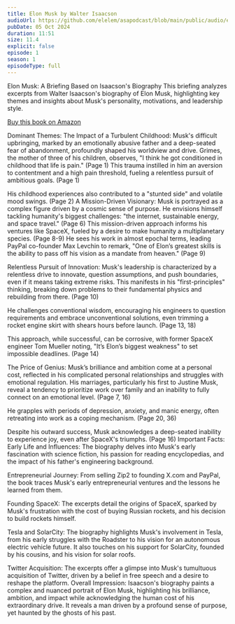 ```yaml
---
title: Elon Musk by Walter Isaacson
audioUrl: https://github.com/elelem/asapodcast/blob/main/public/audio/episode-1.mp3?raw=true
pubDate: 05 Oct 2024
duration: 11:51
size: 11.4
explicit: false
episode: 1
season: 1
episodeType: full
---
```

Elon Musk: A Briefing Based on Isaacson's Biography
This briefing analyzes excerpts from Walter Isaacson's biography of Elon Musk, highlighting key themes and insights about Musk's personality, motivations, and leadership style.

[Buy this book on Amazon](https://amzn.to/4ev5LzD)

Dominant Themes:
The Impact of a Turbulent Childhood: Musk's difficult upbringing, marked by an emotionally abusive father and a deep-seated fear of abandonment, profoundly shaped his worldview and drive.
Grimes, the mother of three of his children, observes, "I think he got conditioned in childhood that life is pain." (Page 1)
This trauma instilled in him an aversion to contentment and a high pain threshold, fueling a relentless pursuit of ambitious goals. (Page 1)

His childhood experiences also contributed to a "stunted side" and volatile mood swings. (Page 2)
A Mission-Driven Visionary: Musk is portrayed as a complex figure driven by a cosmic sense of purpose.
He envisions himself tackling humanity's biggest challenges: "the internet, sustainable energy, and space travel." (Page 6)
This mission-driven approach informs his ventures like SpaceX, fueled by a desire to make humanity a multiplanetary species. (Page 8-9)
He sees his work in almost epochal terms, leading PayPal co-founder Max Levchin to remark, "One of Elon’s greatest skills is the ability to pass off his vision as a mandate from heaven." (Page 9)

Relentless Pursuit of Innovation: Musk's leadership is characterized by a relentless drive to innovate, question assumptions, and push boundaries, even if it means taking extreme risks.
This manifests in his "first-principles" thinking, breaking down problems to their fundamental physics and rebuilding from there. (Page 10)

He challenges conventional wisdom, encouraging his engineers to question requirements and embrace unconventional solutions, even trimming a rocket engine skirt with shears hours before launch. (Page 13, 18)

This approach, while successful, can be corrosive, with former SpaceX engineer Tom Mueller noting, "It’s Elon’s biggest weakness" to set impossible deadlines. (Page 14)

The Price of Genius: Musk’s brilliance and ambition come at a personal cost, reflected in his complicated personal relationships and struggles with emotional regulation.
His marriages, particularly his first to Justine Musk, reveal a tendency to prioritize work over family and an inability to fully connect on an emotional level. (Page 7, 16)

He grapples with periods of depression, anxiety, and manic energy, often retreating into work as a coping mechanism. (Page 20, 36)

Despite his outward success, Musk acknowledges a deep-seated inability to experience joy, even after SpaceX's triumphs. (Page 16)
Important Facts:
Early Life and Influences: The biography delves into Musk's early fascination with science fiction, his passion for reading encyclopedias, and the impact of his father's engineering background.

Entrepreneurial Journey: From selling Zip2 to founding X.com and PayPal, the book traces Musk's early entrepreneurial ventures and the lessons he learned from them.

Founding SpaceX: The excerpts detail the origins of SpaceX, sparked by Musk's frustration with the cost of buying Russian rockets, and his decision to build rockets himself.

Tesla and SolarCity: The biography highlights Musk's involvement in Tesla, from his early struggles with the Roadster to his vision for an autonomous electric vehicle future. It also touches on his support for SolarCity, founded by his cousins, and his vision for solar roofs.

Twitter Acquisition: The excerpts offer a glimpse into Musk's tumultuous acquisition of Twitter, driven by a belief in free speech and a desire to reshape the platform.
Overall Impression:
Isaacson's biography paints a complex and nuanced portrait of Elon Musk, highlighting his brilliance, ambition, and impact while acknowledging the human cost of his extraordinary drive. It reveals a man driven by a profound sense of purpose, yet haunted by the ghosts of his past.